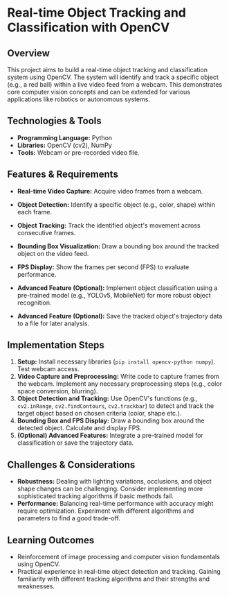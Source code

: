 # Real-time Object Tracking and Classification with OpenCV

## Overview
This project aims to build a real-time object tracking and classification system using OpenCV.  The system will identify and track a specific object (e.g., a red ball) within a live video feed from a webcam. This demonstrates core computer vision concepts and can be extended for various applications like robotics or autonomous systems.

## Technologies & Tools
- **Programming Language:** Python
- **Libraries:** OpenCV (cv2), NumPy
- **Tools:**  Webcam or pre-recorded video file.


## Features & Requirements
- **Real-time Video Capture:** Acquire video frames from a webcam.
- **Object Detection:** Identify a specific object (e.g., color, shape) within each frame.
- **Object Tracking:** Track the identified object's movement across consecutive frames.
- **Bounding Box Visualization:** Draw a bounding box around the tracked object on the video feed.
- **FPS Display:** Show the frames per second (FPS) to evaluate performance.

- **Advanced Feature (Optional):** Implement object classification using a pre-trained model (e.g., YOLOv5, MobileNet) for more robust object recognition.
- **Advanced Feature (Optional):**  Save the tracked object's trajectory data to a file for later analysis.


## Implementation Steps
1. **Setup:** Install necessary libraries (`pip install opencv-python numpy`).  Test webcam access.
2. **Video Capture and Preprocessing:** Write code to capture frames from the webcam. Implement any necessary preprocessing steps (e.g., color space conversion, blurring).
3. **Object Detection and Tracking:**  Use OpenCV's functions (e.g., `cv2.inRange`, `cv2.findContours`,  `cv2.trackbar`) to detect and track the target object based on chosen criteria (color, shape etc.).
4. **Bounding Box and FPS Display:** Draw a bounding box around the detected object. Calculate and display FPS.
5. **(Optional) Advanced Features:** Integrate a pre-trained model for classification or save the trajectory data.

## Challenges & Considerations
- **Robustness:**  Dealing with lighting variations, occlusions, and object shape changes can be challenging.  Consider implementing more sophisticated tracking algorithms if basic methods fail.
- **Performance:** Balancing real-time performance with accuracy might require optimization. Experiment with different algorithms and parameters to find a good trade-off.


## Learning Outcomes
- Reinforcement of image processing and computer vision fundamentals using OpenCV.
- Practical experience in real-time object detection and tracking.  Gaining familiarity with different tracking algorithms and their strengths and weaknesses.

